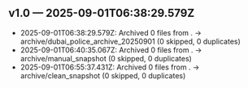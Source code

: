 ## v1.0 — 2025-09-01T06:38:29.579Z

- 2025-09-01T06:38:29.579Z: Archived 0 files from . → archive/dubai_police_archive_20250901 (0 skipped, 0 duplicates)
- 2025-09-01T06:40:35.067Z: Archived 0 files from . → archive/manual_snapshot (0 skipped, 0 duplicates)
- 2025-09-01T06:55:37.431Z: Archived 0 files from . → archive/clean_snapshot (0 skipped, 0 duplicates)
